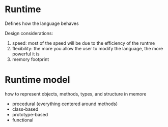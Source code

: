 # Runtime

Defines how the language behaves

Design considerations:
1. speed: most of the speed will be due to the efficiency of the runtme
2. flexibility: the more you allow the user to modify the language, the more powerful it is
3. memory footprint

# Runtime model
how to represent objects, methods, types, and structure in memore

* procedural (everything centered around methods)
* class-based
* prototype-based
* functional